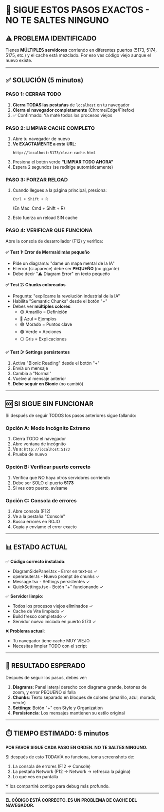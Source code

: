 # 🚨 SIGUE ESTOS PASOS EXACTOS - NO TE SALTES NINGUNO

## ⚠️ PROBLEMA IDENTIFICADO

Tienes **MÚLTIPLES servidores** corriendo en diferentes puertos (5173, 5174, 5175, etc.) y el cache está mezclado. Por eso ves código viejo aunque el nuevo existe.

---

## ✅ SOLUCIÓN (5 minutos)

### PASO 1: CERRAR TODO

1. **Cierra TODAS las pestañas** de `localhost` en tu navegador
2. **Cierra el navegador completamente** (Chrome/Edge/Firefox)
3. ✅ Confirmado: Ya maté todos los procesos viejos

### PASO 2: LIMPIAR CACHE COMPLETO

1. Abre tu navegador de nuevo
2. **Ve EXACTAMENTE a esta URL**:
   ```
   http://localhost:5173/clear-cache.html
   ```
3. Presiona el botón verde **"LIMPIAR TODO AHORA"**
4. Espera 2 segundos (se redirige automáticamente)

### PASO 3: FORZAR RELOAD

1. Cuando llegues a la página principal, presiona:
   ```
   Ctrl + Shift + R
   ```
   (En Mac: Cmd + Shift + R)

2. Esto fuerza un reload SIN cache

### PASO 4: VERIFICAR QUE FUNCIONA

Abre la consola de desarrollador (F12) y verifica:

#### ✅ Test 1: Error de Mermaid más pequeño
- Pide un diagrama: "dame un mapa mental de la IA"
- El error (si aparece) debe ser **PEQUEÑO** (no gigante)
- Debe decir "⚠️ Diagram Error" en texto pequeño

#### ✅ Test 2: Chunks coloreados
- Pregunta: "explícame la revolución industrial de la IA"
- Habilita "Semantic Chunks" desde el botón "+"
- Debes ver **múltiples colores**:
  - 🟡 Amarillo = Definición
  - 🔵 Azul = Ejemplos
  - 🟣 Morado = Puntos clave
  - 🟢 Verde = Acciones
  - ⚪ Gris = Explicaciones

#### ✅ Test 3: Settings persistentes
1. Activa "Bionic Reading" desde el botón "+"
2. Envía un mensaje
3. Cambia a "Normal"
4. Vuelve al mensaje anterior
5. **Debe seguir en Bionic** (no cambió)

---

## 🆘 SI SIGUE SIN FUNCIONAR

Si después de seguir TODOS los pasos anteriores sigue fallando:

### Opción A: Modo Incógnito Extremo
1. Cierra TODO el navegador
2. Abre ventana de incógnito
3. Ve a: `http://localhost:5173`
4. Prueba de nuevo

### Opción B: Verificar puerto correcto
1. Verifica que NO haya otros servidores corriendo
2. Debe ser SOLO el puerto **5173**
3. Si ves otro puerto, avísame

### Opción C: Consola de errores
1. Abre consola (F12)
2. Ve a la pestaña "Console"
3. Busca errores en ROJO
4. Copia y envíame el error exacto

---

## 📊 ESTADO ACTUAL

✅ **Código correcto instalado**:
- DiagramSidePanel.tsx - Error en text-xs ✓
- openrouter.ts - Nuevo prompt de chunks ✓  
- Message.tsx - Settings persistentes ✓
- QuickSettings.tsx - Botón "+" funcionando ✓

✅ **Servidor limpio**:
- Todos los procesos viejos eliminados ✓
- Cache de Vite limpiado ✓
- Build fresco completado ✓
- Servidor nuevo iniciado en puerto 5173 ✓

❌ **Problema actual**:
- Tu navegador tiene cache MUY VIEJO
- Necesitas limpiar TODO con el script

---

## 🎯 RESULTADO ESPERADO

Después de seguir los pasos, debes ver:

1. **Diagrams**: Panel lateral derecho con diagrama grande, botones de zoom, y error PEQUEÑO si falla
2. **Chunks**: Texto separado en bloques de colores (amarillo, azul, morado, verde)
3. **Settings**: Botón "+" con Style y Organization
4. **Persistencia**: Los mensajes mantienen su estilo original

---

## ⏱️ TIEMPO ESTIMADO: 5 minutos

**POR FAVOR SIGUE CADA PASO EN ORDEN. NO TE SALTES NINGUNO.**

Si después de esto TODAVÍA no funciona, toma screenshots de:
1. La consola de errores (F12 → Console)
2. La pestaña Network (F12 → Network → refresca la página)
3. Lo que ves en pantalla

Y los compartiré contigo para debug más profundo.

---

**EL CÓDIGO ESTÁ CORRECTO. ES UN PROBLEMA DE CACHE DEL NAVEGADOR.**


